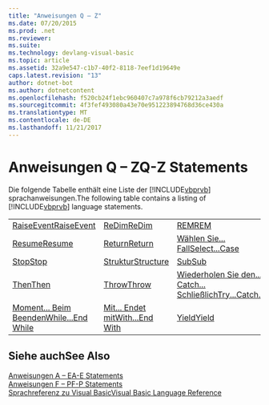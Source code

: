 ```yaml
---
title: "Anweisungen Q – Z"
ms.date: 07/20/2015
ms.prod: .net
ms.reviewer: 
ms.suite: 
ms.technology: devlang-visual-basic
ms.topic: article
ms.assetid: 32a9e547-c1b7-40f2-8118-7eef1d19649e
caps.latest.revision: "13"
author: dotnet-bot
ms.author: dotnetcontent
ms.openlocfilehash: f520cb24f1ebc960407c7a978f6cb79212a3aedf
ms.sourcegitcommit: 4f3fef493080a43e70e951223894768d36ce430a
ms.translationtype: MT
ms.contentlocale: de-DE
ms.lasthandoff: 11/21/2017
---
```

# <a name="q-z-statements"></a><span data-ttu-id="b5dda-102">Anweisungen Q – Z</span><span class="sxs-lookup"><span data-stu-id="b5dda-102">Q-Z Statements</span></span>
<span data-ttu-id="b5dda-103">Die folgende Tabelle enthält eine Liste der [!INCLUDE[vbprvb](~/includes/vbprvb-md.md)] sprachanweisungen.</span><span class="sxs-lookup"><span data-stu-id="b5dda-103">The following table contains a listing of [!INCLUDE[vbprvb](~/includes/vbprvb-md.md)] language statements.</span></span>  
  
|||||  
|---|---|---|---|  
|[<span data-ttu-id="b5dda-104">RaiseEvent</span><span class="sxs-lookup"><span data-stu-id="b5dda-104">RaiseEvent</span></span>](../../../visual-basic/language-reference/statements/raiseevent-statement.md)|[<span data-ttu-id="b5dda-105">ReDim</span><span class="sxs-lookup"><span data-stu-id="b5dda-105">ReDim</span></span>](../../../visual-basic/language-reference/statements/redim-statement.md)|[<span data-ttu-id="b5dda-106">REM</span><span class="sxs-lookup"><span data-stu-id="b5dda-106">REM</span></span>](../../../visual-basic/language-reference/statements/rem-statement.md)|[<span data-ttu-id="b5dda-107">RemoveHandler</span><span class="sxs-lookup"><span data-stu-id="b5dda-107">RemoveHandler</span></span>](../../../visual-basic/language-reference/statements/removehandler-statement.md)|  
|[<span data-ttu-id="b5dda-108">Resume</span><span class="sxs-lookup"><span data-stu-id="b5dda-108">Resume</span></span>](../../../visual-basic/language-reference/statements/resume-statement.md)|[<span data-ttu-id="b5dda-109">Return</span><span class="sxs-lookup"><span data-stu-id="b5dda-109">Return</span></span>](../../../visual-basic/language-reference/statements/return-statement.md)|[<span data-ttu-id="b5dda-110">Wählen Sie... Fall</span><span class="sxs-lookup"><span data-stu-id="b5dda-110">Select...Case</span></span>](../../../visual-basic/language-reference/statements/select-case-statement.md)|[<span data-ttu-id="b5dda-111">Set</span><span class="sxs-lookup"><span data-stu-id="b5dda-111">Set</span></span>](../../../visual-basic/language-reference/statements/set-statement.md)|  
|[<span data-ttu-id="b5dda-112">Stop</span><span class="sxs-lookup"><span data-stu-id="b5dda-112">Stop</span></span>](../../../visual-basic/language-reference/statements/stop-statement.md)|[<span data-ttu-id="b5dda-113">Struktur</span><span class="sxs-lookup"><span data-stu-id="b5dda-113">Structure</span></span>](../../../visual-basic/language-reference/statements/structure-statement.md)|[<span data-ttu-id="b5dda-114">Sub</span><span class="sxs-lookup"><span data-stu-id="b5dda-114">Sub</span></span>](../../../visual-basic/language-reference/statements/sub-statement.md)|[<span data-ttu-id="b5dda-115">SyncLock</span><span class="sxs-lookup"><span data-stu-id="b5dda-115">SyncLock</span></span>](../../../visual-basic/language-reference/statements/synclock-statement.md)|  
|[<span data-ttu-id="b5dda-116">Then</span><span class="sxs-lookup"><span data-stu-id="b5dda-116">Then</span></span>](../../../visual-basic/language-reference/statements/then-statement.md)|[<span data-ttu-id="b5dda-117">Throw</span><span class="sxs-lookup"><span data-stu-id="b5dda-117">Throw</span></span>](../../../visual-basic/language-reference/statements/throw-statement.md)|[<span data-ttu-id="b5dda-118">Wiederholen Sie den... Catch... Schließlich</span><span class="sxs-lookup"><span data-stu-id="b5dda-118">Try...Catch...Finally</span></span>](../../../visual-basic/language-reference/statements/try-catch-finally-statement.md)|[<span data-ttu-id="b5dda-119">Using</span><span class="sxs-lookup"><span data-stu-id="b5dda-119">Using</span></span>](../../../visual-basic/language-reference/statements/using-statement.md)|  
|[<span data-ttu-id="b5dda-120">Moment... Beim Beenden</span><span class="sxs-lookup"><span data-stu-id="b5dda-120">While...End While</span></span>](../../../visual-basic/language-reference/statements/while-end-while-statement.md)|[<span data-ttu-id="b5dda-121">Mit... Endet mit</span><span class="sxs-lookup"><span data-stu-id="b5dda-121">With...End With</span></span>](../../../visual-basic/language-reference/statements/with-end-with-statement.md)|[<span data-ttu-id="b5dda-122">Yield</span><span class="sxs-lookup"><span data-stu-id="b5dda-122">Yield</span></span>](../../../visual-basic/language-reference/statements/yield-statement.md)||  
  
## <a name="see-also"></a><span data-ttu-id="b5dda-123">Siehe auch</span><span class="sxs-lookup"><span data-stu-id="b5dda-123">See Also</span></span>  
 [<span data-ttu-id="b5dda-124">Anweisungen A – E</span><span class="sxs-lookup"><span data-stu-id="b5dda-124">A-E Statements</span></span>](../../../visual-basic/language-reference/statements/a-e-statements.md)  
 [<span data-ttu-id="b5dda-125">Anweisungen F – P</span><span class="sxs-lookup"><span data-stu-id="b5dda-125">F-P Statements</span></span>](../../../visual-basic/language-reference/statements/f-p-statements.md)  
 [<span data-ttu-id="b5dda-126">Sprachreferenz zu Visual Basic</span><span class="sxs-lookup"><span data-stu-id="b5dda-126">Visual Basic Language Reference</span></span>](../../../visual-basic/language-reference/index.md)
